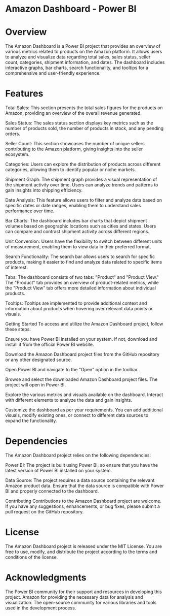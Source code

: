 # Amazon Dashboard - Power BI
# Overview
The Amazon Dashboard is a Power BI project that provides an overview of various metrics related to products on the Amazon platform. It allows users to analyze and visualize data regarding total sales, sales status, seller count, categories, shipment information, and dates. The dashboard includes interactive graphs, bar charts, search functionality, and tooltips for a comprehensive and user-friendly experience.

# Features

Total Sales: This section presents the total sales figures for the products on Amazon, providing an overview of the overall revenue generated.

Sales Status: The sales status section displays key metrics such as the number of products sold, the number of products in stock, and any pending orders.

Seller Count: This section showcases the number of unique sellers contributing to the Amazon platform, giving insights into the seller ecosystem.

Categories: Users can explore the distribution of products across different categories, allowing them to identify popular or niche markets.

Shipment Graph: The shipment graph provides a visual representation of the shipment activity over time. Users can analyze trends and patterns to gain insights into shipping efficiency.

Date Analysis: This feature allows users to filter and analyze data based on specific dates or date ranges, enabling them to understand sales performance over time.

Bar Charts: The dashboard includes bar charts that depict shipment volumes based on geographic locations such as cities and states. Users can compare and contrast shipment activity across different regions.

Unit Conversion: Users have the flexibility to switch between different units of measurement, enabling them to view data in their preferred format.

Search Functionality: The search bar allows users to search for specific products, making it easier to find and analyze data related to specific items of interest.

Tabs: The dashboard consists of two tabs: "Product" and "Product View." The "Product" tab provides an overview of product-related metrics, while the "Product View" tab offers more detailed information about individual products.

Tooltips: Tooltips are implemented to provide additional context and information about products when hovering over relevant data points or visuals.


Getting Started
To access and utilize the Amazon Dashboard project, follow these steps:

Ensure you have Power BI installed on your system. If not, download and install it from the official Power BI website.

Download the Amazon Dashboard project files from the GitHub repository or any other designated source.

Open Power BI and navigate to the "Open" option in the toolbar.

Browse and select the downloaded Amazon Dashboard project files. The project will open in Power BI.

Explore the various metrics and visuals available on the dashboard. Interact with different elements to analyze the data and gain insights.

Customize the dashboard as per your requirements. You can add additional visuals, modify existing ones, or connect to different data sources to expand the functionality.

# Dependencies
The Amazon Dashboard project relies on the following dependencies:

Power BI: The project is built using Power BI, so ensure that you have the latest version of Power BI installed on your system.

Data Source: The project requires a data source containing the relevant Amazon product data. Ensure that the data source is compatible with Power BI and properly connected to the dashboard.

Contributing
Contributions to the Amazon Dashboard project are welcome. If you have any suggestions, enhancements, or bug fixes, please submit a pull request on the GitHub repository.

# License
The Amazon Dashboard project is released under the MIT License. You are free to use, modify, and distribute the project according to the terms and conditions of the license.

# Acknowledgments
The Power BI community for their support and resources in developing this project.
Amazon for providing the necessary data for analysis and visualization.
The open-source community for various libraries and tools used in the development process.
